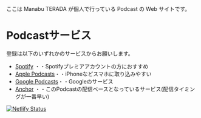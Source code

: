 
ここは Manabu TERADA が個人で行っている Podcast の Web サイトです。

# Podcastサービス

登録は以下のいずれかのサービスからお願いします。

- <a href="https://open.spotify.com/show/3F1JJCqbBzmNQhSibjvzKZ"><i class="fab fa-spotify"></i></a> [Spotify](https://open.spotify.com/show/3F1JJCqbBzmNQhSibjvzKZ) ・・Spotifyプレミアアカウントの方におすすめ
- <a href="https://podcasts.apple.com/jp/podcast/manabu-terada/id1501371621"><i class="fas fa-podcast"></i></a>  [Apple Podcasts](https://podcasts.apple.com/jp/podcast/manabu-terada/id1501371621)・・iPhoneなどスマホに取り込みやすい
- [Google Podcasts](https://www.google.com/podcasts?feed=aHR0cHM6Ly9hbmNob3IuZm0vcy8xNDQ4MGUwNC9wb2RjYXN0L3Jzcw==)・・Googleのサービス
- [Anchor](https://anchor.fm/terapyon) ・・このPodcastの配信ベースとなっているサービス(配信タイミングが一番早い)

[![Netlify Status](https://api.netlify.com/api/v1/badges/34b25bd1-eb5c-496b-8de1-8ed11acb0278/deploy-status)](https://app.netlify.com/sites/upbeat-cray-0519df/deploys)


